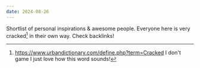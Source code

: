 ```yaml
---
date: 2024-08-26
---
```


Shortlist of personal inspirations & awesome people. Everyone here is very cracked[^1] in their own way. Check backlinks!

[^1]: https://www.urbandictionary.com/define.php?term=Cracked I don't game I just love how this word sounds!

